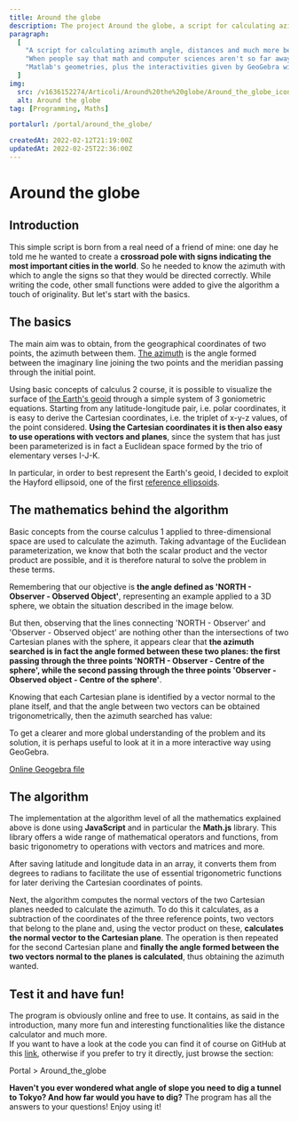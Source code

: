 ```yaml
---
title: Around the globe
description: The project Around the globe, a script for calculating azimuth angle, distances and much more between two points on the earth's surface. Why has born, his functionalities and the maths that works behind scenes explained in details.
paragraph:
  [
    "A script for calculating azimuth angle, distances and much more between two points on the earth's surface.<br>",
    "When people say that math and computer sciences aren't so far away each other...",
    "Matlab's geometries, plus the interactivities given by GeoGebra will help you to easily understand the alghoritms and the mathematics used.",
  ]
img:
  src: /v1636152274/Articoli/Around%20the%20globe/Around_the_globe_icon.jpg
  alt: Around the globe
tag: [Programming, Maths]

portalurl: /portal/around_the_globe/

createdAt: 2022-02-12T21:19:00Z
updatedAt: 2022-02-25T22:36:00Z
---
```


# Around the globe

<CMedia :s="img.src" :a="img.src"></CMedia>

## Introduction

This simple script is born from a real need of a friend of mine: one day he told me he wanted to create a **crossroad pole with signs indicating the most important cities in the world**. So he needed to know the azimuth with which to angle the signs so that they would be directed correctly. While writing the code, other small functions were added to give the algorithm a touch of originality. But let's start with the basics.

## The basics

The main aim was to obtain, from the geographical coordinates of two points, the azimuth between them. [The azimuth](https://en.wikipedia.org/wiki/Azimuth) is the angle formed between the imaginary line joining the two points and the meridian passing through the initial point.

<CMedia s="/v1635210809/Articoli/Around%20the%20globe/Azimut.jpg" c="Example of azimuth between two people"></CMedia>

Using basic concepts of calculus 2 course, it is possible to visualize the surface of [the Earth's geoid](https://en.wikipedia.org/wiki/Geoid) through a simple system of 3 goniometric equations. Starting from any latitude-longitude pair, i.e. polar coordinates, it is easy to derive the Cartesian coordinates, i.e. the triplet of x-y-z values, of the point considered. **Using the Cartesian coordinates it is then also easy to use operations with vectors and planes**, since the system that has just been parameterized is in fact a Euclidean space formed by the trio of elementary verses I-J-K.

In particular, in order to best represent the Earth's geoid, I decided to exploit the Hayford ellipsoid, one of the first [reference ellipsoids](https://en.wikipedia.org/wiki/Reference_ellipsoid).

<CMedia s="/v1635210809/Articoli/Around%20the%20globe/Ellissoide_Matlab.png" c="The Hayford ellipsoid represented in Matlab"></CMedia>

## The mathematics behind the algorithm

Basic concepts from the course calculus 1 applied to three-dimensional space are used to calculate the azimuth. Taking advantage of the Euclidean parameterization, we know that both the scalar product and the vector product are possible, and it is therefore natural to solve the problem in these terms.

Remembering that our objective is **the angle defined as 'NORTH - Observer - Observed Object'**, representing an example applied to a 3D sphere, we obtain the situation described in the image below.

<CMedia s="/v1635210809/Articoli/Around%20the%20globe/Azimut_matlab.png" a="Azimut_matlab"></CMedia>

But then, observing that the lines connecting 'NORTH - Observer' and 'Observer - Observed object' are nothing other than the intersections of two Cartesian planes with the sphere, it appears clear that **the azimuth searched is in fact the angle formed between these two planes: the first passing through the three points 'NORTH - Observer - Centre of the sphere', while the second passing through the three points 'Observer - Observed object - Centre of the sphere'**.

Knowing that each Cartesian plane is identified by a vector normal to the plane itself, and that the angle between two vectors can be obtained trigonometrically, then the azimuth searched has value:

<CMedia s="/v1635210809/Articoli/Around%20the%20globe/Formula_finale_azimut.png" c="p1, p2 are the normal vectors to the two Cartesian planes"></CMedia>

To get a clearer and more global understanding of the problem and its solution, it is perhaps useful to look at it in a more interactive way using GeoGebra.

<CMedia type="iframe" s="https://www.geogebra.org/3d/snm5rqfd?embed" a="GeoGebra file"></CMedia>

<a href="https://www.geogebra.org/3d/snm5rqfd" class="button" rel="nofollow noopener noreferrer" target="_blank">Online Geogebra file</a>

## The algorithm

The implementation at the algorithm level of all the mathematics explained above is done using **JavaScript** and in particular the **Math.js** library. This library offers a wide range of mathematical operators and functions, from basic trigonometry to operations with vectors and matrices and more.

After saving latitude and longitude data in an array, it converts them from degrees to radians to facilitate the use of essential trigonometric functions for later deriving the Cartesian coordinates of points.

<CMedia s="/v1635210809/Articoli/Around%20the%20globe/Algoritmo_coordinate_cartesiane.png" c="The algorithm for the changing of parameterization"></CMedia>

Next, the algorithm computes the normal vectors of the two Cartesian planes needed to calculate the azimuth. To do this it calculates, as a subtraction of the coordinates of the three reference points, two vectors that belong to the plane and, using the vector product on these, **calculates the normal vector to the Cartesian plane**. The operation is then repeated for the second Cartesian plane and **finally the angle formed between the two vectors normal to the planes is calculated**, thus obtaining the azimuth wanted.

<CMedia s="/v1635210809/Articoli/Around%20the%20globe/Algoritmo_vettore_piano.png" c="Vector normal to the plane - Calculation of the angle between vectors"></CMedia>

## Test it and have fun!

The program is obviously online and free to use. It contains, as said in the introduction, many more fun and interesting functionalities like the distance calculator and much more.<br> If you want to have a look at the code you can find it of course on GitHub at this <a href="https://gist.github.com/Bocchio01/78001e29f59d98b7b22bfadb905f7175">link</a>, otherwise if you prefer to try it directly, just browse the section:

<nuxt-link :to="portalurl" class="button">Portal > Around_the_globe</nuxt-link>

**Haven't you ever wondered what angle of slope you need to dig a tunnel to Tokyo? And how far would you have to dig?** The program has all the answers to your questions! Enjoy using it!

